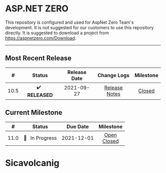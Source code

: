 # ASP.NET ZERO

This repository is configured and used for AspNet Zero Team's development. 
It is not suggested for our customers to use this repository directly. It is suggested to download a project from https://aspnetzero.com/Download.

____________

## Most Recent Release

|  #   |     Status     |  Release Date  |                         Change Logs                          |                          Milestone                           |
| :--: | :------------: | :--------: | :----------------------------------------------------------: | :----------------------------------------------------------: |
| 10.5 | ✔️ &thinsp; **RELEASED** | 2021-09-27 | [Release Notes](https://docs.aspnetzero.com/en/common/latest/Change-Logs) | [Closed](https://github.com/aspnetzero/aspnet-zero-core/milestone/90?closed=1) |

## Current Milestone
|  #   |    Status     |  Due Date  |                          Milestone                           |
| :--: | :-----------: | :--------: | :----------------------------------------------------------: |
| 11.0  | 🚧 &thinsp; In Progress | 2021-12-01 | [Open](https://github.com/aspnetzero/aspnet-zero-core/milestone/91)<br>[Closed](https://github.com/aspnetzero/aspnet-zero-core/milestone/91?closed=1) |

# Sicavolcanig

